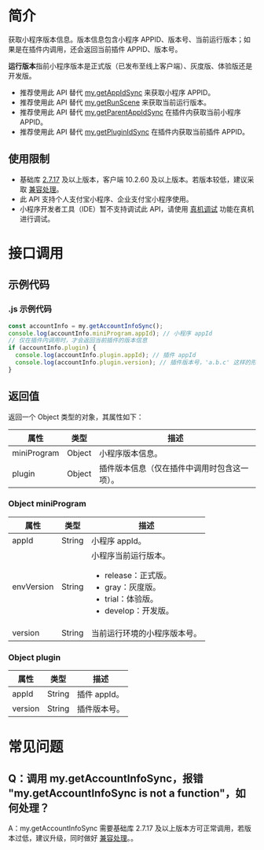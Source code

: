 # 简介

获取小程序版本信息。版本信息包含小程序 APPID、版本号、当前运行版本；如果是在插件内调用，还会返回当前插件 APPID、版本号。

**运行版本**指前小程序版本是正式版（已发布至线上客户端）、灰度版、体验版还是开发版。

- 推荐使用此 API 替代 [my.getAppIdSync](https://opendocs.alipay.com/mini/api/gazkkm) 来获取小程序 APPID。
- 推荐使用此 API 替代 [my.getRunScene](https://opendocs.alipay.com/mini/api/runscene) 来获取当前运行版本。
- 推荐使用此 API 替代 [my.getParentAppIdSync](https://opendocs.alipay.com/mini/plugin/xf7fya) 在插件内获取当前小程序 APPID。
- 推荐使用此 API 替代 [my.getPluginIdSync](https://opendocs.alipay.com/mini/02v9ao) 在插件内获取当前插件 APPID。

## 使用限制

- 基础库 [2.7.17](https://opendocs.alipay.com/mini/framework/lib-upgrade-v2) 及以上版本，客户端 10.2.60 及以上版本。若版本较低，建议采取 [兼容处理](https://opendocs.alipay.com/mini/framework/compatibility)。
- 此 API 支持个人支付宝小程序、企业支付宝小程序使用。
- 小程序开发者工具（IDE）暂不支持调试此 API，请使用 [真机调试](https://opendocs.alipay.com/mini/ide/remote-debug) 功能在真机进行调试。

# 接口调用

## 示例代码

### .js 示例代码

```javascript
const accountInfo = my.getAccountInfoSync();
console.log(accountInfo.miniProgram.appId); // 小程序 appId
// 仅在插件内调用时，才会返回当前插件的版本信息
if (accountInfo.plugin) {
  console.log(accountInfo.plugin.appId); // 插件 appId
  console.log(accountInfo.plugin.version); // 插件版本号，'a.b.c' 这样的形式
}
```

## 返回值

返回一个 Object 类型的对象，其属性如下：

| **属性**    | **类型** | **描述**                                     |
| ----------- | -------- | -------------------------------------------- |
| miniProgram | Object   | 小程序版本信息。                             |
| plugin      | Object   | 插件版本信息（仅在插件中调用时包含这一项）。 |

### Object miniProgram

| **属性** | **类型** | **描述** |
| --- | --- | --- |
| appId | String | 小程序 appId。 |
| envVersion | String | 小程序当前运行版本。<br /><ul><li>release：正式版。</li><li>gray：灰度版。</li><li>trial：体验版。</li><li>develop：开发版。</li></ul> |
| version | String | 当前运行环境的小程序版本号。 |

### Object plugin

| **属性** | **类型** | **描述**     |
| -------- | -------- | ------------ |
| appId    | String   | 插件 appId。 |
| version  | String   | 插件版本号。 |


# 常见问题

## Q：调用 my.getAccountInfoSync，报错 "my.getAccountInfoSync is not a function"，如何处理？

A：my.getAccountInfoSync 需要基础库 2.7.17 及以上版本方可正常调用，若版本过低，建议升级，同时做好 [兼容处理](https://opendocs.alipay.com/mini/framework/compatibility)。。
